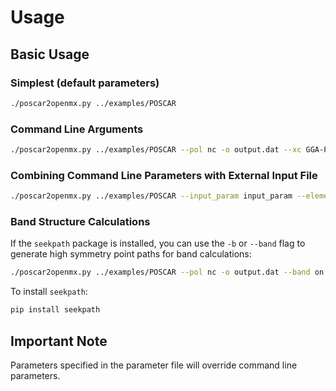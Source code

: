 # Usage

## Basic Usage

### Simplest (default parameters)
```bash
./poscar2openmx.py ../examples/POSCAR
```

### Command Line Arguments
```bash
./poscar2openmx.py ../examples/POSCAR --pol nc -o output.dat --xc GGA-PBE --element_order Fe O La Se
```

### Combining Command Line Parameters with External Input File
```bash
./poscar2openmx.py ../examples/POSCAR --input_param input_param --element_order Fe O La Se
```

### Band Structure Calculations
If the `seekpath` package is installed, you can use the `-b` or `--band` flag to generate high symmetry point paths for band calculations:

```bash
./poscar2openmx.py ../examples/POSCAR --pol nc -o output.dat --band on
```

To install `seekpath`:
```bash
pip install seekpath
```

## Important Note

Parameters specified in the parameter file will override command line parameters.
